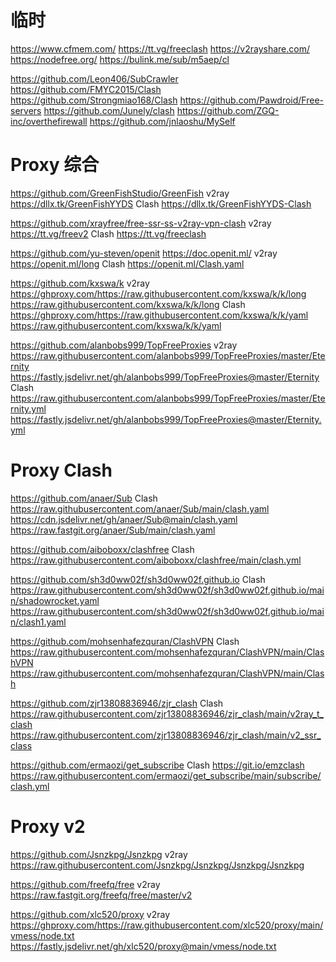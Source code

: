 # 临时
https://www.cfmem.com/
https://tt.vg/freeclash
https://v2rayshare.com/
https://nodefree.org/
https://bulink.me/sub/m5aep/cl

https://github.com/Leon406/SubCrawler
https://github.com/FMYC2015/Clash
https://github.com/Strongmiao168/Clash
https://github.com/Pawdroid/Free-servers
https://github.com/Junely/clash
https://github.com/ZGQ-inc/overthefirewall
https://github.com/jnlaoshu/MySelf

# Proxy 综合
https://github.com/GreenFishStudio/GreenFish
v2ray
https://dllx.tk/GreenFishYYDS
Clash
https://dllx.tk/GreenFishYYDS-Clash

https://github.com/xrayfree/free-ssr-ss-v2ray-vpn-clash
v2ray
https://tt.vg/freev2
Clash
https://tt.vg/freeclash

https://github.com/yu-steven/openit
https://doc.openit.ml/
v2ray
https://openit.ml/long
Clash
https://openit.ml/Clash.yaml

https://github.com/kxswa/k
v2ray
https://ghproxy.com/https://raw.githubusercontent.com/kxswa/k/k/long
https://raw.githubusercontent.com/kxswa/k/k/long
Clash
https://ghproxy.com/https://raw.githubusercontent.com/kxswa/k/k/yaml
https://raw.githubusercontent.com/kxswa/k/k/yaml

https://github.com/alanbobs999/TopFreeProxies
v2ray
https://raw.githubusercontent.com/alanbobs999/TopFreeProxies/master/Eternity
https://fastly.jsdelivr.net/gh/alanbobs999/TopFreeProxies@master/Eternity
Clash
https://raw.githubusercontent.com/alanbobs999/TopFreeProxies/master/Eternity.yml
https://fastly.jsdelivr.net/gh/alanbobs999/TopFreeProxies@master/Eternity.yml

# Proxy Clash
https://github.com/anaer/Sub
Clash
https://raw.githubusercontent.com/anaer/Sub/main/clash.yaml
https://cdn.jsdelivr.net/gh/anaer/Sub@main/clash.yaml
https://raw.fastgit.org/anaer/Sub/main/clash.yaml

https://github.com/aiboboxx/clashfree
Clash
https://raw.githubusercontent.com/aiboboxx/clashfree/main/clash.yml

https://github.com/sh3d0ww02f/sh3d0ww02f.github.io
Clash
https://raw.githubusercontent.com/sh3d0ww02f/sh3d0ww02f.github.io/main/shadowrocket.yaml
https://raw.githubusercontent.com/sh3d0ww02f/sh3d0ww02f.github.io/main/clash1.yaml

https://github.com/mohsenhafezquran/ClashVPN
Clash
https://raw.githubusercontent.com/mohsenhafezquran/ClashVPN/main/ClashVPN
https://raw.githubusercontent.com/mohsenhafezquran/ClashVPN/main/Clash

https://github.com/zjr13808836946/zjr_clash
Clash
https://raw.githubusercontent.com/zjr13808836946/zjr_clash/main/v2ray_t_clash
https://raw.githubusercontent.com/zjr13808836946/zjr_clash/main/v2_ssr_class

https://github.com/ermaozi/get_subscribe
Clash
https://git.io/emzclash
https://raw.githubusercontent.com/ermaozi/get_subscribe/main/subscribe/clash.yml

# Proxy v2
https://github.com/Jsnzkpg/Jsnzkpg
v2ray
https://raw.githubusercontent.com/Jsnzkpg/Jsnzkpg/Jsnzkpg/Jsnzkpg

https://github.com/freefq/free
v2ray
https://raw.fastgit.org/freefq/free/master/v2

https://github.com/xlc520/proxy
v2ray
https://ghproxy.com/https://raw.githubusercontent.com/xlc520/proxy/main/vmess/node.txt
https://fastly.jsdelivr.net/gh/xlc520/proxy@main/vmess/node.txt
